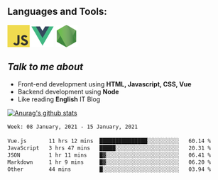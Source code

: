 ## **Languages and Tools:**      
<code><img height="50" src="https://raw.githubusercontent.com/github/explore/80688e429a7d4ef2fca1e82350fe8e3517d3494d/topics/javascript/javascript.png"></code>
<code><img height="50"  src="https://raw.githubusercontent.com/github/explore/80688e429a7d4ef2fca1e82350fe8e3517d3494d/topics/vue/vue.png"></code>
<code><img height="50"  src="https://raw.githubusercontent.com/github/explore/80688e429a7d4ef2fca1e82350fe8e3517d3494d/topics/nodejs/nodejs.png"></code>

## *Talk to me about*
- Front-end development using **HTML, Javascript, CSS, Vue**
- Backend development using **Node**
- Like reading **English** IT Blog    

[![Anurag's github stats](https://github-readme-stats.vercel.app/api?username=qdi5)](https://github.com/anuraghazra/github-readme-stats)    

<!--START_SECTION:waka-->
```text
Week: 08 January, 2021 - 15 January, 2021

Vue.js       11 hrs 12 mins  ███████████████░░░░░░░░░░   60.14 % 
JavaScript   3 hrs 47 mins   █████░░░░░░░░░░░░░░░░░░░░   20.31 % 
JSON         1 hr 11 mins    █▓░░░░░░░░░░░░░░░░░░░░░░░   06.41 % 
Markdown     1 hr 9 mins     █▓░░░░░░░░░░░░░░░░░░░░░░░   06.20 % 
Other        44 mins         █░░░░░░░░░░░░░░░░░░░░░░░░   03.94 % 
```
<!--END_SECTION:waka-->

